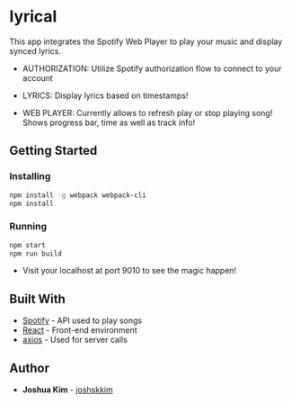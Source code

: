 # lyrical
This app integrates the Spotify Web Player to play your music and display synced lyrics.

* AUTHORIZATION:
Utilize Spotify authorization flow to connect to your account

* LYRICS:
Display lyrics based on timestamps!

* WEB PLAYER:
Currently allows to refresh play or stop playing song! Shows progress bar, time as well as track info!

## Getting Started

### Installing
```sh
npm install -g webpack webpack-cli
npm install
```

### Running
```sh
npm start
npm run build
```
* Visit your localhost at port 9010 to see the magic happen!

## Built With

* [Spotify](https://developer.spotify.com/) - API used to play songs
* [React](https://reactjs.org/) - Front-end environment
* [axios](https://www.npmjs.com/package/axios) - Used for server calls


## Author
* **Joshua Kim** - [joshskkim](https://github.com/joshskkim)
